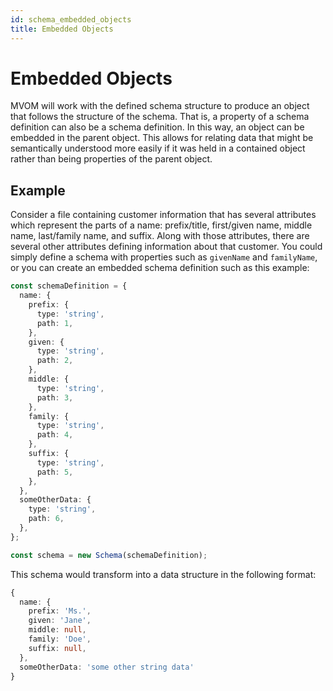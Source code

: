 ```yaml
---
id: schema_embedded_objects
title: Embedded Objects
---
```


# Embedded Objects

MVOM will work with the defined schema structure to produce an object that follows the structure of the schema. That is, a property of a schema definition can also be a schema definition. In this way, an object can be embedded in the parent object. This allows for relating data that might be semantically understood more easily if it was held in a contained object rather than being properties of the parent object.

## Example

Consider a file containing customer information that has several attributes which represent the parts of a name: prefix/title, first/given name, middle name, last/family name, and suffix. Along with those attributes, there are several other attributes defining information about that customer. You could simply define a schema with properties such as `givenName` and `familyName`, or you can create an embedded schema definition such as this example:

```ts
const schemaDefinition = {
  name: {
    prefix: {
      type: 'string',
      path: 1,
    },
    given: {
      type: 'string',
      path: 2,
    },
    middle: {
      type: 'string',
      path: 3,
    },
    family: {
      type: 'string',
      path: 4,
    },
    suffix: {
      type: 'string',
      path: 5,
    },
  },
  someOtherData: {
    type: 'string',
    path: 6,
  },
};

const schema = new Schema(schemaDefinition);
```

This schema would transform into a data structure in the following format:

```ts
{
  name: {
    prefix: 'Ms.',
    given: 'Jane',
    middle: null,
    family: 'Doe',
    suffix: null,
  },
  someOtherData: 'some other string data'
}
```

